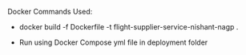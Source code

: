 Docker Commands Used:

* docker build -f Dockerfile -t flight-supplier-service-nishant-nagp .

* Run using Docker Compose yml file in deployment folder 
